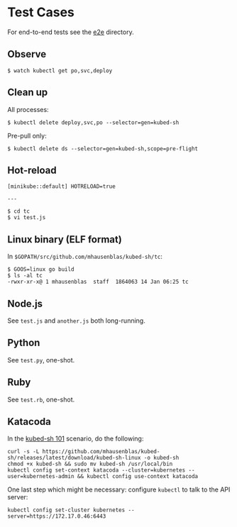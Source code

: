 # Test Cases

For end-to-end tests see the [e2e](e2e/) directory.

## Observe

```
$ watch kubectl get po,svc,deploy
```

## Clean up

All processes:

```
$ kubectl delete deploy,svc,po --selector=gen=kubed-sh
```

Pre-pull only:

```
$ kubectl delete ds --selector=gen=kubed-sh,scope=pre-flight
```

## Hot-reload

```
[minikube::default] HOTRELOAD=true

---

$ cd tc
$ vi test.js
```

## Linux binary (ELF format)

In `$GOPATH/src/github.com/mhausenblas/kubed-sh/tc`:

```
$ GOOS=linux go build
$ ls -al tc
-rwxr-xr-x@ 1 mhausenblas  staff  1864063 14 Jan 06:25 tc
```

## Node.js

See `test.js` and `another.js` both long-running.

## Python

See `test.py`, one-shot.

## Ruby

See `test.rb`, one-shot.


## Katacoda

In the [kubed-sh 101](https://www.katacoda.com/mhausenblas/scenarios/10) scenario, do the following:

```
curl -s -L https://github.com/mhausenblas/kubed-sh/releases/latest/download/kubed-sh-linux -o kubed-sh
chmod +x kubed-sh && sudo mv kubed-sh /usr/local/bin
kubectl config set-context katacoda --cluster=kubernetes --user=kubernetes-admin && kubectl config use-context katacoda
```

One last step which might be necessary: configure `kubectl` to talk to the API server:

```
kubectl config set-cluster kubernetes --server=https://172.17.0.46:6443
```
